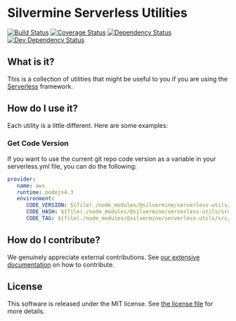 # Silvermine Serverless Utilities

[![Build Status](https://travis-ci.org/silvermine/serverless-utils.svg?branch=master)](https://travis-ci.org/silvermine/serverless-utils)
[![Coverage Status](https://coveralls.io/repos/github/silvermine/serverless-utils/badge.svg?branch=master)](https://coveralls.io/github/silvermine/serverless-utils?branch=master)
[![Dependency Status](https://david-dm.org/silvermine/serverless-utils.svg)](https://david-dm.org/silvermine/serverless-utils)
[![Dev Dependency Status](https://david-dm.org/silvermine/serverless-utils/dev-status.svg)](https://david-dm.org/silvermine/serverless-utils#info=devDependencies&view=table)


## What is it?

This is a collection of utilities that might be useful to you if you are using
the [Serverless][sls] framework.


## How do I use it?

Each utility is a little different. Here are some examples:


### Get Code Version

If you want to use the current git repo code version as a variable in your
serverless.yml file, you can do the following:

```yml
provider:
   name: aws
   runtime: nodejs4.3
   environment:
      CODE_VERSION: ${file(./node_modules/@silvermine/serverless-utils/src/get-code-version.js):both}
      CODE_HASH: ${file(./node_modules/@silvermine/serverless-utils/src/get-code-version.js):hash}
      CODE_TAG: ${file(./node_modules/@silvermine/serverless-utils/src/get-code-version.js):tag}
```


## How do I contribute?

We genuinely appreciate external contributions. See [our extensive
documentation](https://github.com/silvermine/silvermine-info#contributing) on
how to contribute.


## License

This software is released under the MIT license. See [the license
file](LICENSE) for more details.

[sls]: https://serverless.com/
